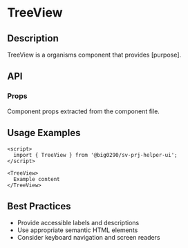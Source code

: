 # TreeView

## Description

TreeView is a organisms component that provides [purpose].

## API

### Props

Component props extracted from the component file.

## Usage Examples

```svelte
<script>
  import { TreeView } from '@big0290/sv-prj-helper-ui';
</script>

<TreeView>
  Example content
</TreeView>
```

## Best Practices

- Provide accessible labels and descriptions
- Use appropriate semantic HTML elements
- Consider keyboard navigation and screen readers
